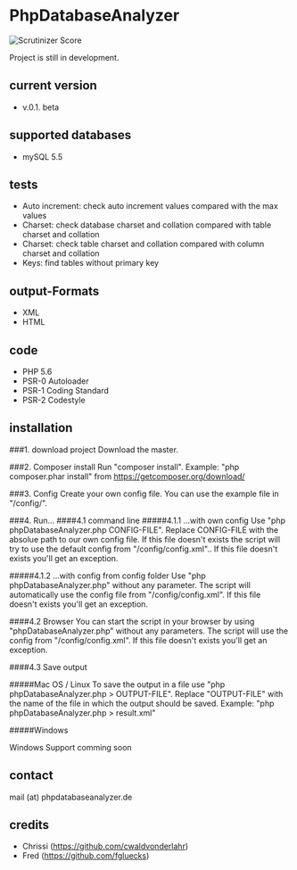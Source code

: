 # PhpDatabaseAnalyzer

![Scrutinizer Score](https://scrutinizer-ci.com/g/cwaldvonderlahr/PhpDatabaseAnalyzer/badges/quality-score.png?b=master)

Project is still in development. 

## current version

- v.0.1. beta

## supported databases
- mySQL 5.5

## tests
- Auto increment: check auto increment values compared with the max values
- Charset: check database charset and collation compared with table charset and collation
- Charset: check table charset and collation compared with column charset and collation
- Keys: find tables without primary key

## output-Formats
- XML
- HTML

## code
- PHP 5.6
- PSR-0 Autoloader
- PSR-1 Coding Standard
- PSR-2 Codestyle

## installation

###1. download project
Download the master.

###2. Composer install
Run "composer install".
Example: "php composer.phar install" from https://getcomposer.org/download/ 

###3. Config
Create your own config file. You can use the example file in "<Project folder>/config/".

###4. Run...
####4.1 command line
#####4.1.1 ...with own config
Use "php phpDatabaseAnalyzer.php CONFIG-FILE". Replace CONFIG-FILE with the absolue path to our own config file. 
If this file doesn't exists the script will try to use the default config from "<Project folder>/config/config.xml"..
If this file doesn't exists you'll get an exception.

#####4.1.2 ...with config from config folder
Use "php phpDatabaseAnalyzer.php" without any parameter. 
The script will automatically use the config file from "<Project folder>/config/config.xml".
If this file doesn't exists you'll get an exception.

####4.2 Browser
You can start the script in your browser by using "phpDatabaseAnalyzer.php" without any parameters.
The script will use the config from "<Project folder>/config/config.xml".
If this file doesn't exists you'll get an exception.

####4.3 Save output

#####Mac OS / Linux
To save the output in a file use "php phpDatabaseAnalyzer.php > OUTPUT-FILE".
Replace "OUTPUT-FILE" with the name of the file in which the output should be saved.
Example: 
"php phpDatabaseAnalyzer.php > result.xml"

#####Windows

Windows Support comming soon

## contact

mail (at) phpdatabaseanalyzer.de

## credits
- Chrissi (https://github.com/cwaldvonderlahr)
- Fred (https://github.com/fgluecks)
